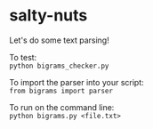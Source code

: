 # salty-nuts
Let's do some text parsing!

To test:  
`python bigrams_checker.py`

To import the parser into your script:  
`from bigrams import parser`

To run on the command line:  
`python bigrams.py <file.txt>`
